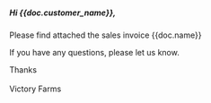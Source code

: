 <h5>Hi {{doc.customer_name}},</h5>
<p>Please find attached the sales invoice {{doc.name}}</p>
<p>If you have any questions, please let us know.</p>
<p><span>Thanks</span><br><br><span>Victory Farms</span></p>